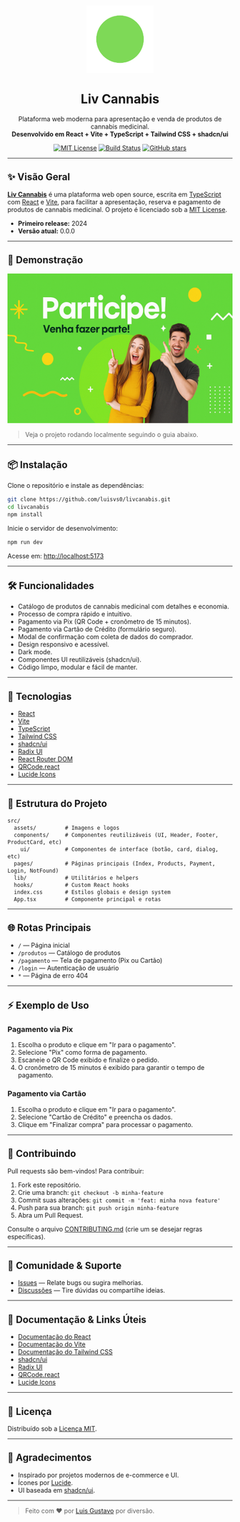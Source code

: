 <p align="center">
  <img src="Liv.png" alt="Liv Cannabis Banner" width="150"/>
</p>

<h1 align="center">Liv Cannabis</h1>
<p align="center">
  Plataforma web moderna para apresentação e venda de produtos de cannabis medicinal.<br>
  <b>Desenvolvido em React + Vite + TypeScript + Tailwind CSS + shadcn/ui</b>
</p>
<p align="center">
  <a href="https://github.com/luisvs0/livcanabis/blob/main/LICENSE"><img src="https://img.shields.io/badge/license-MIT-green.svg" alt="MIT License"></a>
  <a href="https://github.com/luisvs0/livcanabis/actions"><img src="https://img.shields.io/github/actions/workflow/status/luisvs0/livcanabis/ci.yml?branch=main&label=build" alt="Build Status"></a>
  <a href="https://github.com/luisvs0/livcanabis/stargazers"><img src="https://img.shields.io/github/stars/luisvs0/livcanabis?style=social" alt="GitHub stars"></a>
</p>

---

## ✨ Visão Geral

**[Liv Cannabis](https://github.com/luisvs0/livcanabis)** é uma plataforma web open source, escrita em [TypeScript](https://www.typescriptlang.org/) com [React](https://react.dev/) e [Vite](https://vitejs.dev/), para facilitar a apresentação, reserva e pagamento de produtos de cannabis medicinal. O projeto é licenciado sob a [MIT License](https://opensource.org/license/mit/).

- **Primeiro release:** 2024
- **Versão atual:** 0.0.0

---

## 🚀 Demonstração

![Demonstração](banner.png)

> Veja o projeto rodando localmente seguindo o guia abaixo.

---

## 📦 Instalação

Clone o repositório e instale as dependências:

```bash
git clone https://github.com/luisvs0/livcanabis.git
cd livcanabis
npm install
```

Inicie o servidor de desenvolvimento:

```bash
npm run dev
```

Acesse em: [http://localhost:5173](http://localhost:5173)

---

## 🛠️ Funcionalidades

- Catálogo de produtos de cannabis medicinal com detalhes e economia.
- Processo de compra rápido e intuitivo.
- Pagamento via Pix (QR Code + cronômetro de 15 minutos).
- Pagamento via Cartão de Crédito (formulário seguro).
- Modal de confirmação com coleta de dados do comprador.
- Design responsivo e acessível.
- Dark mode.
- Componentes UI reutilizáveis (shadcn/ui).
- Código limpo, modular e fácil de manter.

---

## 🧰 Tecnologias

- [React](https://react.dev/)
- [Vite](https://vitejs.dev/)
- [TypeScript](https://www.typescriptlang.org/)
- [Tailwind CSS](https://tailwindcss.com/)
- [shadcn/ui](https://ui.shadcn.com/)
- [Radix UI](https://www.radix-ui.com/)
- [React Router DOM](https://reactrouter.com/)
- [QRCode.react](https://github.com/zpao/qrcode.react)
- [Lucide Icons](https://lucide.dev/)

---

## 📂 Estrutura do Projeto

```
src/
  assets/         # Imagens e logos
  components/     # Componentes reutilizáveis (UI, Header, Footer, ProductCard, etc)
    ui/           # Componentes de interface (botão, card, dialog, etc)
  pages/          # Páginas principais (Index, Products, Payment, Login, NotFound)
  lib/            # Utilitários e helpers
  hooks/          # Custom React hooks
  index.css       # Estilos globais e design system
  App.tsx         # Componente principal e rotas
```

---

## 🌐 Rotas Principais

- `/` — Página inicial
- `/produtos` — Catálogo de produtos
- `/pagamento` — Tela de pagamento (Pix ou Cartão)
- `/login` — Autenticação de usuário
- `*` — Página de erro 404

---

## ⚡ Exemplo de Uso

### Pagamento via Pix

1. Escolha o produto e clique em "Ir para o pagamento".
2. Selecione "Pix" como forma de pagamento.
3. Escaneie o QR Code exibido e finalize o pedido.
4. O cronômetro de 15 minutos é exibido para garantir o tempo de pagamento.

### Pagamento via Cartão

1. Escolha o produto e clique em "Ir para o pagamento".
2. Selecione "Cartão de Crédito" e preencha os dados.
3. Clique em "Finalizar compra" para processar o pagamento.

---

## 📝 Contribuindo

Pull requests são bem-vindos! Para contribuir:

1. Fork este repositório.
2. Crie uma branch: `git checkout -b minha-feature`
3. Commit suas alterações: `git commit -m 'feat: minha nova feature'`
4. Push para sua branch: `git push origin minha-feature`
5. Abra um Pull Request.

Consulte o arquivo [CONTRIBUTING.md](CONTRIBUTING.md) (crie um se desejar regras específicas).

---

## 👥 Comunidade & Suporte

- [Issues](https://github.com/luisvs0/livcanabis/issues) — Relate bugs ou sugira melhorias.
- [Discussões](https://github.com/luisvs0/livcanabis/discussions) — Tire dúvidas ou compartilhe ideias.

---

## 📖 Documentação & Links Úteis

- [Documentação do React](https://react.dev/)
- [Documentação do Vite](https://vitejs.dev/guide/)
- [Documentação do Tailwind CSS](https://tailwindcss.com/docs)
- [shadcn/ui](https://ui.shadcn.com/docs)
- [Radix UI](https://www.radix-ui.com/docs/primitives/overview/introduction)
- [QRCode.react](https://github.com/zpao/qrcode.react)
- [Lucide Icons](https://lucide.dev/)

---

## 📄 Licença

Distribuído sob a [Licença MIT](LICENSE).

---

## 🙌 Agradecimentos

- Inspirado por projetos modernos de e-commerce e UI.
- Ícones por [Lucide](https://lucide.dev/).
- UI baseada em [shadcn/ui](https://ui.shadcn.com/).

---

> Feito com ❤️ por [Luis Gustavo](mailto:luisgustavodev@gmail.com) por diversão.
